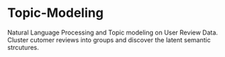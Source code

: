 # Topic-Modeling
Natural Language Processing and Topic modeling on User Review Data.
Cluster cutomer reviews into groups and discover the latent semantic strcutures.
